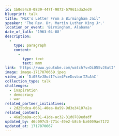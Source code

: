 ```yaml
---
id: 1b0e54c0-0839-447f-9072-67961ada2ed9
blueprint: talk
title: "MLK's Letter From a Birmingham Jail"
speaker: 'The Rev. Dr. Martin Luther King Jr.'
location_or_event: 'Birmingham, Alabama'
date_of_talk: '1963-04-08'
description:
  -
    type: paragraph
    content:
      -
        type: text
        text: mmm
link: 'https://www.youtube.com/watch?v=Di05SvJ8utI'
image: image-1717870659.jpeg
video_id: 'Di05SvJ8utI?si=4PceDuvbarIZuAhC'
collection_type: talk
challenges:
  - inspiration
  - democracy
  - war
related_partner_initiatives:
  - 2d25bdca-0661-40ea-8a59-9d3e34107a2a
related_content:
  - 46a5ba9a-cc31-41de-ac32-31d0789edadf
updated_by: 46c097c5-771c-49e2-b8c6-ba6009ae7172
updated_at: 1717870667
---
```

